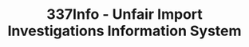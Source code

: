 ---
layout: default
bigquery: https://console.cloud.google.com/bigquery?p=patents-public-data&d=usitc_investigations&page=dataset&project=sheets-management-319211
citation: US International Trade Commission 337Info Unfair Import Investigations Information
  System
contributors: US International Trade Comission
cost: None
description: US International Trade Commission 337Info Unfair Import Investigations
  Information System contains data on investigations done under Section 337. Section
  337 declares the infringement of certain statutory intellectual property rights
  and other forms of unfair competition in import trade to be unlawful practices.
  Most Section 337 investigations involve allegations of patent or registered trademark
  infringement.
documentation: FAQ and tutorial available on the site
last_edit: 04/11/2022, 10:48:32
location: https://pubapps2.usitc.gov/337external/
maintained_by: US International Trade Comission
schema_fields:
- teoReliefGranted
- ouiiParticipation
- id
- teoIdDueDate
- publication_number
- aljAssigned
- scheduledStartDateEvidHear
- teoIdIssueDate
- scheduledEndDateEvidHear
- lastUpdated
- dateCreated
- ouiiAttorney
- gcAttorney
- actualStartDateEvidHear
- trademarkNumbers
- investigationNo
- currentStatus
- markmanHearing
- docketNo
- patentNumber
- finalIdOnViolationDue
- finalDetNoViolation
- copyrightNumbers
- currentActiveALJ
- invUnfairAct
- issueDateOtherNonFinal
- finalIdOnViolationIssue
- endDateMarkmanHearing
- dateOfPublicationFrNotice
- actualEndDateEvidHear
- teoProceedingInvolved
- targetDate
- internalRemand
- finalDetViolation
- dateComplaintFiled
- startDateMarkmanHearing
- cafcAppeals
- investigationTermDate
- htsNumbers
- investigationType
- title
- patentNumbers
- complainant
- respondent
shortname: unfair_import_investigations
tags:
- import
- legal
- trade
timeframe: 2008-2021 (prior to 2008 downloadable as a JSON file)
title: 337Info - Unfair Import Investigations Information System
uuid: 2721f5ec-e599-4890-9265-9706719fc71e
---